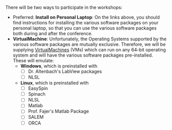 There will be two ways to participate in the workshops:

* Preferred: **Install on Personal Laptop**:
    On the links above, you should find instructions for installing the various software packages on your personal laptop, so that you can use the various software packages both during and after the conference.
* **VirtualMachine**:
    Unfortunately, the Operating Systems supported by the various software packages are mutually exclusive.
    Therefore, we will be supplying [VirtualMachines]({{site.url}}VirtualBox.html) (VMs) which can run on any 64-bit operating system and will have the various software packages pre-installed.
    These will emulate:
    * **Windows**, which is preinstalled with
        - [ ] Dr. Altenbach's LabView packages
        - [ ] NLSL
    * **Linux**, which is preinstalled with
        - [ ] EasySpin
        - [ ] Spinach
        - [ ] NLSL
        - [ ] Matlab
        - [ ] Prof. Fajer's Matlab Package
        - [ ] SALEM
        - [ ] ORCA

